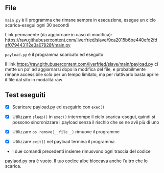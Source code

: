 ## File
```main.py``` è il programma che rimane sempre in esecuzione, esegue un ciclo scarica-esegui ogni 30 secondi

Link permanente (da aggiornare in caso di modifica): https://raw.githubusercontent.com/liverfried/slave/9ca2015b6be440efd2fdaf079443112e3a07928f/main.py

```payload.py``` è il programma scaricato ed eseguito

Il link https://raw.githubusercontent.com/liverfried/slave/main/payload.py ci mette un po' ad aggiornarsi dopo la modifica del file, e probabilmente rimane accessibile solo per un tempo limitato, ma per riattivarlo basta aprire il file dal sito in modalità raw

## Test eseguiti
- [x] Scaricare payload.py ed eseguirlo con ```exec()```
- [x] Utilizzare ```sleep()``` in ```exec()``` interrompe il ciclo scarica-esegui, quindi si possono sincronizzare i payload senza il rischio che se ne avii più di uno

- [x] Utilizzare ```os.remove(__file__)``` rimuove il programme
- [x] Utilizzare ```exit()``` nel payload termina il programma
- I due comandi precedenti insieme rimuovono ogni traccia del codice

paylaod.py ora è vuoto. Il tuo codice albe bloccava anche l'altro che lo scarica.
